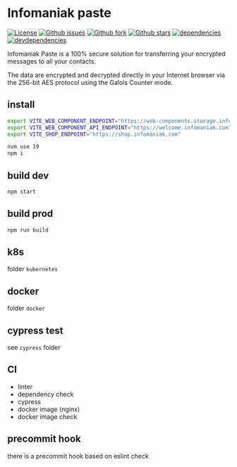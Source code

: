 # Infomaniak paste

[![License][license]](https://github.com/Infomaniak/kpaste/blob/master/LICENSE)
[![Github issues][github-issues]](https://github.com/Infomaniak/kpaste/issues)
[![Github fork][github-fork]](https://github.com/Infomaniak/kpaste)
[![Github stars][github-stars]](https://github.com/Infomaniak/kpaste)
[![dependencies][dependencies-image] ][dependencies-url]
[![devdependencies][devdependencies-image] ][devdependencies-url]

[license]: https://img.shields.io/github/license/infomaniak/kpaste
[github-issues]: https://img.shields.io/github/issues/Infomaniak/kpaste
[github-fork]: https://img.shields.io/github/forks/Infomaniak/kpaste
[github-stars]: https://img.shields.io/github/stars/Infomaniak/kpaste
[dependencies-image]: https://david-dm.org/infomaniak/kpaste.svg
[dependencies-url]: https://david-dm.org/infomaniak/kpaste
[devdependencies-image]: https://david-dm.org/infomaniak/kpaste/dev-status.svg
[devdependencies-url]: https://david-dm.org/infomaniak/kpaste#info=devDependencies

Infomaniak Paste is a 100% secure solution for transferring your encrypted messages to all your contacts.

The data are encrypted and decrypted directly in your Internet browser via the 256-bit AES protocol using the Galois Counter mode.

## install

```bash
export VITE_WEB_COMPONENT_ENDPOINT="https://web-components.storage.infomaniak.com/next/init.js"
export VITE_WEB_COMPONENT_API_ENDPOINT="https://welcome.infomaniak.com"
export VITE_SHOP_ENDPOINT="https://shop.infomaniak.com"
```

```bash
nvm use 19
npm i
```

## build dev

```bash
npm start
```

## build prod

```bash
npm run build
```

## k8s

folder `kubernetes`

## docker

folder `docker`

## cypress test

see `cypress` folder

## CI

- linter
- dependency check
- cypress
- docker image (nginx)
- docker image check

## precommit hook

there is a precommit hook based on eslint check
